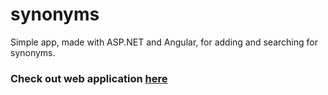 # synonyms
Simple app, made with ASP.NET and Angular, for adding and searching for synonyms.
### Check out web application [here](https://synonyms.p1913.app.fit.ba/)
